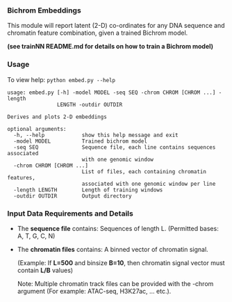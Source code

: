 ### Bichrom Embeddings
This module will report latent (2-D) co-ordinates for any DNA sequence and chromatin feature combination, given a trained Bichrom model.

**(see trainNN README.md for details on how to train a Bichrom model)**

### Usage

To view help: ```python embed.py --help```
```
usage: embed.py [-h] -model MODEL -seq SEQ -chrom CHROM [CHROM ...] -length
                LENGTH -outdir OUTDIR

Derives and plots 2-D embeddings

optional arguments:
  -h, --help            show this help message and exit
  -model MODEL          Trained bichrom model
  -seq SEQ              Sequence file, each line contains sequences associated
                        with one genomic window
  -chrom CHROM [CHROM ...]
                        List of files, each containing chromatin features,
                        associated with one genomic window per line
  -length LENGTH        Length of training windows
  -outdir OUTDIR        Output directory
```

### Input Data Requirements and Details

* The **sequence file** contains: Sequences of length L. (Permitted bases: A, T, G, C, N)
* The **chromatin files** contains: A binned vector of chromatin signal. 

  (Example: If **L=500** and binsize **B=10**, then chromatin signal vector must contain **L/B** values)
    
  Note: Multiple chromatin track files can be provided with the -chrom argument (For example: ATAC-seq, H3K27ac, ... etc.).
  
